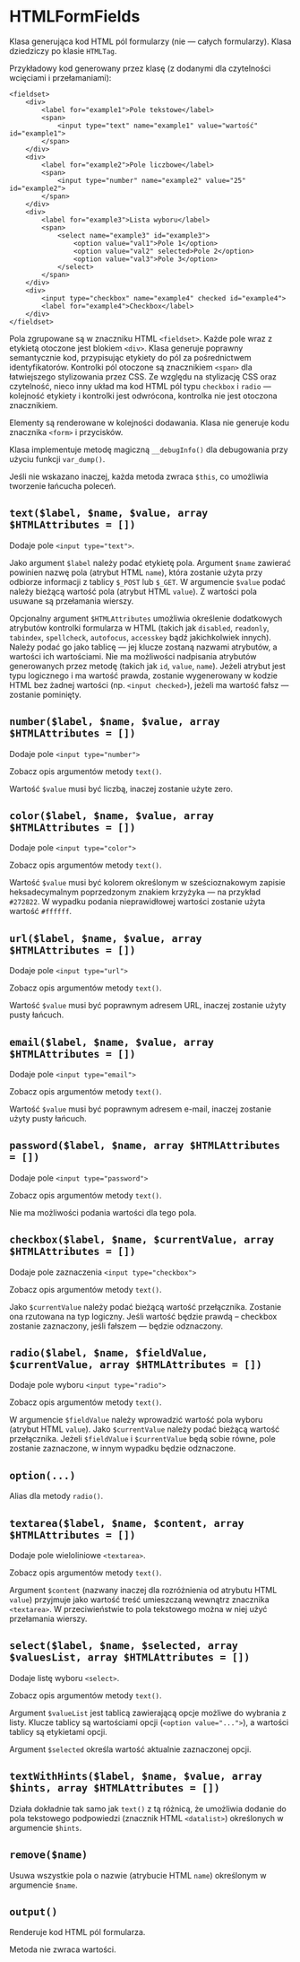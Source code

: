 HTMLFormFields
===

Klasa generująca kod HTML pól formularzy (nie — całych formularzy). Klasa dziedziczy po klasie `HTMLTag`.

Przykładowy kod generowany przez klasę (z dodanymi dla czytelności wcięciami i przełamaniami):

	<fieldset>
		<div>
			<label for="example1">Pole tekstowe</label>
			<span>
				<input type="text" name="example1" value="wartość" id="example1">
			</span>
		</div>
		<div>
			<label for="example2">Pole liczbowe</label>
			<span>
				<input type="number" name="example2" value="25" id="example2">
			</span>
		</div>
		<div>
			<label for="example3">Lista wyboru</label>
			<span>
				<select name="example3" id="example3">
					<option value="val1">Pole 1</option>
					<option value="val2" selected>Pole 2</option>
					<option value="val3">Pole 3</option>
				</select>
			</span>
		</div>
		<div>
			<input type="checkbox" name="example4" checked id="example4">
			<label for="example4">Checkbox</label>
		</div>
	</fieldset>

Pola zgrupowane są w znaczniku HTML `<fieldset>`. Każde pole wraz z etykietą otoczone jest blokiem `<div>`. Klasa generuje poprawny semantycznie kod, przypisując etykiety do pól za pośrednictwem identyfikatorów. Kontrolki pól otoczone są znacznikiem `<span>` dla łatwiejszego stylizowania przez CSS.
Ze względu na stylizację CSS oraz czytelność, nieco inny układ ma kod HTML pól typu `checkbox` i `radio` — kolejność etykiety i kontrolki jest odwrócona, kontrolka nie jest otoczona znacznikiem.

Elementy są renderowane w kolejności dodawania. Klasa nie generuje kodu znacznika `<form>` i przycisków.

Klasa implementuje metodę magiczną `__debugInfo()` dla debugowania przy użyciu funkcji `var_dump()`.

Jeśli nie wskazano inaczej, każda metoda zwraca `$this`, co umożliwia tworzenie łańcucha poleceń.

## `text($label, $name, $value, array $HTMLAttributes = [])`

Dodaje pole `<input type="text">`.

Jako argument `$label` należy podać etykietę pola. Argument `$name` zawierać powinien nazwę pola (atrybut HTML `name`), która zostanie użyta przy odbiorze informacji z tablicy `$_POST` lub `$_GET`. W argumencie `$value` podać należy bieżącą wartość pola (atrybut HTML `value`). Z wartości pola usuwane są przełamania wierszy.

Opcjonalny argument `$HTMLAttributes` umożliwia określenie dodatkowych atrybutów kontrolki formularza w HTML (takich jak `disabled`, `readonly`, `tabindex`, `spellcheck`, `autofocus`, `accesskey` bądź jakichkolwiek innych). Należy podać go jako tablicę — jej klucze zostaną nazwami atrybutów, a wartości ich wartościami. Nie ma możliwości nadpisania atrybutów generowanych przez metodę (takich jak `id`, `value`, `name`).
Jeżeli atrybut jest typu logicznego i ma wartość prawda, zostanie wygenerowany w kodzie HTML bez żadnej wartości (np. `<input checked>`), jeżeli ma wartość fałsz — zostanie pominięty.

## `number($label, $name, $value, array $HTMLAttributes = [])`

Dodaje pole `<input type="number">`

Zobacz opis argumentów metody `text()`.

Wartość `$value` musi być liczbą, inaczej zostanie użyte zero.

## `color($label, $name, $value, array $HTMLAttributes = [])`

Dodaje pole `<input type="color">`

Zobacz opis argumentów metody `text()`.

Wartość `$value` musi być kolorem określonym w sześcioznakowym zapisie heksadecymalnym poprzedzonym znakiem krzyżyka — na przykład `#272822`. W wypadku podania nieprawidłowej wartości zostanie użyta wartość `#ffffff`.

## `url($label, $name, $value, array $HTMLAttributes = [])`

Dodaje pole `<input type="url">`

Zobacz opis argumentów metody `text()`.

Wartość `$value` musi być poprawnym adresem URL, inaczej zostanie użyty pusty łańcuch.

## `email($label, $name, $value, array $HTMLAttributes = [])`

Dodaje pole `<input type="email">`

Zobacz opis argumentów metody `text()`.

Wartość `$value` musi być poprawnym adresem e-mail, inaczej zostanie użyty pusty łańcuch.

## `password($label, $name, array $HTMLAttributes = [])`

Dodaje pole `<input type="password">`

Zobacz opis argumentów metody `text()`.

Nie ma możliwości podania wartości dla tego pola.

## `checkbox($label, $name, $currentValue, array $HTMLAttributes = [])`

Dodaje pole zaznaczenia `<input type="checkbox">`

Zobacz opis argumentów metody `text()`.

Jako `$currentValue` należy podać bieżącą wartość przełącznika. Zostanie ona rzutowana na typ logiczny. Jeśli wartość będzie prawdą – checkbox zostanie zaznaczony, jeśli fałszem — będzie odznaczony.

## `radio($label, $name, $fieldValue, $currentValue, array $HTMLAttributes = [])`

Dodaje pole wyboru `<input type="radio">`

Zobacz opis argumentów metody `text()`.

W argumencie `$fieldValue` należy wprowadzić wartość pola wyboru (atrybut HTML `value`). Jako `$currentValue` należy podać bieżącą wartość przełącznika. Jeżeli `$fieldValue` i `$currentValue` będą sobie równe, pole zostanie zaznaczone, w innym wypadku będzie odznaczone.

## `option(...)`

Alias dla metody `radio()`.

## `textarea($label, $name, $content, array $HTMLAttributes = [])`

Dodaje pole wieloliniowe `<textarea>`.

Zobacz opis argumentów metody `text()`.

Argument `$content` (nazwany inaczej dla rozróżnienia od atrybutu HTML `value`) przyjmuje jako wartość treść umieszczaną wewnątrz znacznika `<textarea>`. W przeciwieństwie to pola tekstowego można w niej użyć przełamania wierszy.

## `select($label, $name, $selected, array $valuesList, array $HTMLAttributes = [])`

Dodaje listę wyboru `<select>`.

Zobacz opis argumentów metody `text()`.

Argument `$valueList` jest tablicą zawierającą opcje możliwe do wybrania z listy. Klucze tablicy są wartościami opcji (`<option value="...">`), a wartości tablicy są etykietami opcji.

Argument `$selected` określa wartość aktualnie zaznaczonej opcji.

## `textWithHints($label, $name, $value, array $hints, array $HTMLAttributes = [])`

Działa dokładnie tak samo jak `text()` z tą różnicą, że umożliwia dodanie do pola tekstowego podpowiedzi (znacznik HTML `<datalist>`) określonych w argumencie `$hints`.

## `remove($name)`

Usuwa wszystkie pola o nazwie (atrybucie HTML `name`) określonym w argumencie `$name`.

## `output()`

Renderuje kod HTML pól formularza.

Metoda nie zwraca wartości.